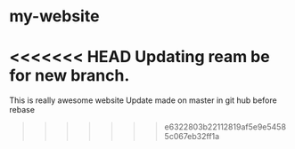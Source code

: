 # my-website

<<<<<<< HEAD
Updating ream be for new branch. 
=======
This is really awesome website
Update made on master in git hub before rebase
>>>>>>> e6322803b22112819af5e9e54585c067eb32ff1a
